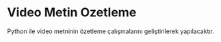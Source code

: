 # Video Metin Ozetleme
Python ile video metninin özetleme çalışmalarını geliştirilerek yapılacaktır.
